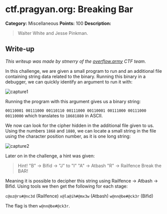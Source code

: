 # ctf.pragyan.org: Breaking Bar

**Category:** Miscellaneous
**Points:** 100
**Description:**

> Walter White and Jesse Pinkman.

## Write-up

_This writeup was made by stmerry of the [overflow.army](https://overflow.army/) CTF team._

In this challenge, we are given a small program to run and an additional file containing string data related to the binary.
Running this binary in a debugger, we can quickly identify an argument to run it with:

![capture1](https://i.imgur.com/nHmADWB.png)

Running the program with this argument gives us a binary string:

`00110001 00111000 00110110 00111000 00110001 00111000 00111000 00110000` which translates to `18681880` in ASCII.

We now can look for the cipher hidden in the additional file given to us. Using the numbers `1868` and `1880`, we can locate a small string in the file using the character position number, as it is one long string:

![capture2](https://i.imgur.com/Cfu52vG.png)

Later on in the challenge, a hint was given:

> Hint! "B" -> Bifid -> "J" to "I"
> "A" -> Atbash
> "R" -> Railfence
> Break the BAR!

Meaning it is possible to decipher this string using Railfence -> Atbash -> Bifid.
Using tools we then get the following for each stage:

`c@oz@rs#@nc3d` (Railfence)
`x@la@ih#@mx3w` (Atbash)
`w@nn@be#@ck3r` (Bifid)

The flag is then `w@nn@be#@ck3r`.
